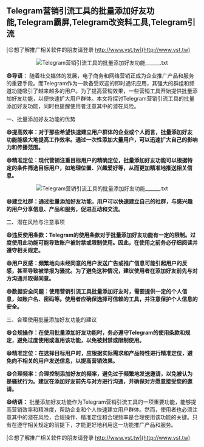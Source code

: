## **Telegram营销引流工具的批量添加好友功能,Telegram霸屏,Telegram改资料工具,Telegram引流**

[😍想了解推广相关软件的朋友请登录 http://www.vst.tw](http://www.vst.tw)

 <center><img src="https://vst.tw/MP4/tuiguang/png/1.png" alt="Telegram营销引流工具的批量添加好友功能______.txt"></center>

**😄导语：**
随着社交媒体的发展，电子商务和网络营销正成为企业推广产品和服务的重要手段。而Telegram作为一款备受欢迎的即时通讯应用，其强大的群组和频道功能吸引了越来越多的用户。为了提高营销效果，一些营销工具开始提供批量添加好友功能，以便快速扩大用户群体。本文将探讨Telegram营销引流工具的批量添加好友功能，同时也提醒使用者注意其中的潜在风险。

一、批量添加好友功能的优势

**😄提高效率：对于那些希望快速建立用户群体的企业或个人而言，批量添加好友功能能极大地提高工作效率。通过一次性添加大量用户，可以迅速扩大自己的影响力和传播范围。**

**😄精准定位：现代营销注重目标用户的精确定位，批量添加好友功能可以根据特定的条件筛选目标用户，如地理位置、兴趣爱好等，从而更加精准地推送相关信息。**

 <center><img src="https://vst.tw/MP4/tuiguang/png/7.png" alt="Telegram营销引流工具的批量添加好友功能______.txt"></center>

**😄建立社群：通过批量添加好友功能，用户可以快速建立自己的社群，与感兴趣的用户分享信息、产品和服务，促进互动和交流。**

二、潜在风险与注意事项

**😄违反使用条款：Telegram的使用条款对于批量添加好友功能有一定的限制。过度使用此功能可能导致账户被封禁或限制使用。因此，在使用之前务必仔细阅读并遵守相关规定。**

**😄用户反感：频繁地向未经同意的用户发送广告或推广信息可能引起用户的反感，甚至导致被举报为骚扰。为了避免这种情况，建议使用者在添加好友前先与对方沟通并取得同意。**

**😄数据安全问题：使用营销引流工具批量添加好友时，需要提供一定的个人信息，如账户名、密码等。使用者应确保选择可信赖的工具，并注意保护个人信息的安全。**

三、合理使用批量添加好友功能的建议

**😄合规操作：在使用批量添加好友功能时，务必遵守Telegram的使用条款和规定，避免过度使用或滥用该功能，以免被封禁或限制使用。**

**😄精准定位：在选择目标用户时，应根据实际需求和产品特性进行精准定位，避免向不相关的用户发送信息，以提高营销效果。**

**😄合理频率：合理控制添加好友的频率，避免过于频繁地发送邀请，以免被认为是骚扰行为。建议在添加好友前先与对方进行沟通，并确保对方愿意接受您的邀请。**

**😄结语：**
批量添加好友功能作为Telegram营销引流工具的一项重要功能，能够提高营销效率和精准度，帮助企业和个人快速建立用户群体。然而，使用者也必须注意其中的潜在风险，合规操作、精准定位和合理频率是合理使用该功能的关键。只有在遵守相关规定的前提下，才能更好地利用这一功能推广产品和服务。

[😍想了解推广相关软件的朋友请登录 http://www.vst.tw](http://www.vst.tw)



